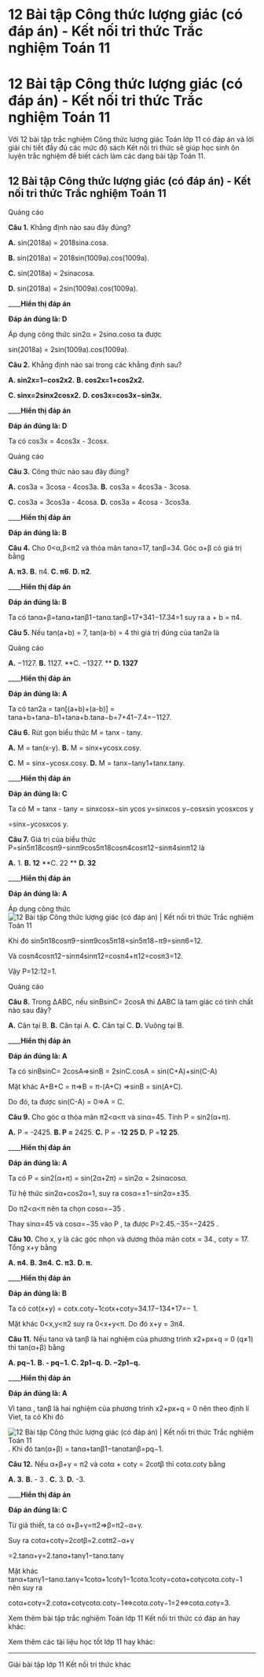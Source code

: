 # 12 Bài tập Công thức lượng giác (có đáp án) - Kết nối tri thức Trắc nghiệm Toán 11

# 12 Bài tập Công thức lượng giác (có đáp án) - Kết nối tri thức Trắc nghiệm Toán 11

Với 12 bài tập trắc nghiệm Công thức lượng giác Toán lớp 11 có đáp án và lời giải chi tiết đầy đủ các mức độ sách Kết nối tri thức sẽ giúp học sinh ôn luyện trắc nghiệm để biết cách làm các dạng bài tập Toán 11.

## 12 Bài tập Công thức lượng giác (có đáp án) - Kết nối tri thức Trắc nghiệm Toán 11

Quảng cáo

**Câu 1.** Khẳng định nào sau đây đúng?

**A.** sin(2018a) = 2018sina.cosa.

**B.** sin(2018a) = 2018sin(1009a).cos(1009a).

**C.** sin(2018a) = 2sinacosa.

**D.** sin(2018a) = 2sin(1009a).cos(1009a).

____**Hiển thị đáp án**

**Đáp án đúng là: D**

Áp dụng công thức sin2α = 2sinα.cosα ta được 

sin(2018a) = 2sin(1009a).cos(1009a).

**Câu 2.** Khẳng định nào sai trong các khẳng định sau?

**A. sin2x=1−cos2x2.** **B. cos2x=1+cos2x2.**

**C. sinx=2sinx2cosx2.** **D. cos3x=cos3x−sin3x.**

____**Hiển thị đáp án**

**Đáp án đúng là: D**

Ta có cos3x = 4cos3x - 3cosx.

Quảng cáo

**Câu 3.** Công thức nào sau đây đúng?

**A.** cos3a = 3cosa - 4cos3a. **B.** cos3a = 4cos3a - 3cosa.

**C.** cos3a = 3cos3a - 4cosa. **D.** cos3a = 4cosa - 3cos3a.

____**Hiển thị đáp án**

**Đáp án đúng là: B**

**Câu 4.** Cho 0<α,β<π2 và thỏa mãn tanα=17, tanβ=34. Góc α+β có giá trị bằng

**A. π3.** **B.** π4. **C. π6**. **D. π2**.

____**Hiển thị đáp án**

**Đáp án đúng là: B**

Ta có tanα+β=tanα+tanβ1−tanα.tanβ=17+341−17.34=1 suy ra a + b = π4.

**Câu 5.** Nếu tan(a+b) = 7, tan(a-b) = 4 thì giá trị đúng của tan2a là

Quảng cáo

**A.** −1127. **B.** 1127. **C. −1327. ** **D. 1327**

____**Hiển thị đáp án**

**Đáp án đúng là: A**

Ta có tan2a = tan[(a+b)+(a-b)] = tana+b+tana−b1+tana+b.tana−b=7+41−7.4=−1127.

**Câu 6.** Rút gọn biểu thức M = tanx - tany.

**A.** M = tan(x-y). **B.** M = sinx+ycosx.cosy.

**C.** M = sinx−ycosx.cosy. **D.** M = tanx−tany1+tanx.tany.

____**Hiển thị đáp án**

**Đáp án đúng là: C**

Ta có M = tanx - tany = sinxcosx−sin ycos y=sinxcos y−cosxsin ycosxcos y

=sinx−ycosxcos y.

**Câu 7.** Giá trị của biểu thức P=sin5π18cosπ9−sinπ9cos5π18cosπ4cosπ12−sinπ4sinπ12 là

**A.** 1\. **B. 12** **C. 22 ** **D. 32**

____**Hiển thị đáp án**

**Đáp án đúng là: A**

Áp dụng công thức ![12 Bài tập Công thức lượng giác \(có đáp án\) | Kết nối tri thức Trắc nghiệm Toán 11](https://vietjack.com/toan-11-kn/images/trac-nghiem-bai-2-cong-thuc-luong-giac-194236.PNG)

Khi đó sin5π18cosπ9−sinπ9cos5π18=sin5π18−π9=sinπ6=12.

Và cosπ4cosπ12−sinπ4sinπ12=cosπ4+π12=cosπ3=12.

Vậy P=12:12=1.

Quảng cáo

**Câu 8.** Trong ∆ABC, nếu sinBsinC= 2cosA thì ∆ABC là tam giác có tính chất nào sau đây?

**A.** Cân tại B. **B.** Cân tại A. **C.** Cân tại C. **D.** Vuông tại B. 

____**Hiển thị đáp án**

**Đáp án đúng là: A**

Ta có sinBsinC= 2cosA⇒sinB = 2sinC.cosA = sin(C+A)+sin(C-A)

Mặt khác A+B+C = π⇒B = π-(A+C) ⇒sinB = sin(A+C).

Do đó, ta được sin(C-A) = 0⇒A = C.

**Câu 9.** Cho góc α thỏa mãn π2<α<π và sinα=45. Tính P = sin2(α+π).

**A.** P = -2425. **B. P =** 2425. **C.** P = -**12 25** **D.** P =**12 25**.

____**Hiển thị đáp án**

**Đáp án đúng là: A**

Ta có P = sin2(α+π) = sin(2α+2π) = sin2α = 2sinαcosα.

Từ hệ thức sin2α+cos2α=1, suy ra cosα=±1−sin2α=±35.

Do π2<α<π nên ta chọn cosα=−35 .

Thay sinα=45 và cosα=−35 vào P , ta được P=2.45.−35=−2425 .

**Câu 10.** Cho x, y là các góc nhọn và dương thỏa mãn cotx = 34., coty = 17. Tổng x+y bằng

**A. π4.** **B. 3π4.** **C. π3.** **D. π.**

____**Hiển thị đáp án**

**Đáp án đúng là: B**

Ta có cot(x+y) = cotx.coty−1cotx+coty=34.17−134+17=− 1.

Mặt khác 0<x,y<π2 suy ra 0<x+y<π. Do đó x+y = 3π4.

**Câu 11.** Nếu tanα và tanβ là hai nghiệm của phương trình x2+px+q = 0 (q≠1) thì tan(α+β) bằng

**A. pq−1.** **B. - pq−1.** **C. 2p1−q.** **D. −2p1−q.**

____**Hiển thị đáp án**

**Đáp án đúng là: A**

Vì tanα , tanβ là hai nghiệm của phương trình x2+px+q = 0 nên theo định lí Viet, ta có Khi đó

![12 Bài tập Công thức lượng giác \(có đáp án\) | Kết nối tri thức Trắc nghiệm Toán 11](https://vietjack.com/toan-11-kn/images/trac-nghiem-bai-2-cong-thuc-luong-giac-194238.PNG). Khi đó tan(α+β) = tanα+tanβ1−tanαtanβ=pq−1.  


**Câu 12.** Nếu α+β+γ = π2 và cotα \+ cotγ = 2cotβ thì cotα.cotγ bằng

**A. 3.** **B.** \- 3 . **C.** 3\. **D.** -3.

____**Hiển thị đáp án**

**Đáp án đúng là: C**

Từ giả thiết, ta có α+β+γ=π2⇒β=π2−α+γ.

Suy ra cotα+cotγ=2cotβ=2.cotπ2−α+γ

=2.tanα+γ=2.tanα+tanγ1−tanα.tanγ

Mặt khác tanα+tanγ1−tanα.tanγ=1cotα+1cotγ1−1cotα.1cotγ=cotα+cotγcotα.cotγ−1 nên suy ra

cotα+cotγ=2.cotα+cotγcotα.cotγ−1⇔cotα.cotγ−1=2⇔cotα.cotγ=3.

Xem thêm bài tập trắc nghiệm Toán lớp 11 Kết nối tri thức có đáp án hay khác:

Xem thêm các tài liệu học tốt lớp 11 hay khác:

* * *

Giải bài tập lớp 11 Kết nối tri thức khác
